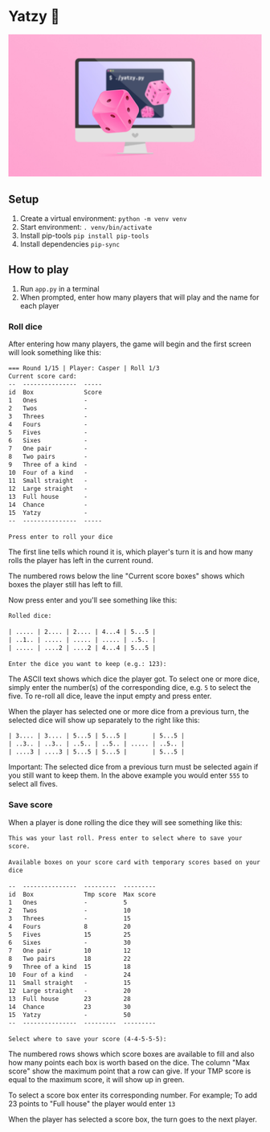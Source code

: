 # Yatzy 🎲

![](img.jpg)

## Setup

1. Create a virtual environment:  `python -m venv venv`
2. Start environment: `. venv/bin/activate`
3. Install pip-tools `pip install pip-tools`
4. Install dependencies `pip-sync`

## How to play

1. Run `app.py` in a terminal
2. When prompted, enter how many players that will play and the name for each player

### Roll dice

After entering how many players, the game will begin and the first screen will look something like this:

```
=== Round 1/15 | Player: Casper | Roll 1/3
Current score card:
--  ---------------  -----
id  Box              Score
1   Ones             -
2   Twos             -
3   Threes           -
4   Fours            -
5   Fives            -
6   Sixes            -
7   One pair         -
8   Two pairs        -
9   Three of a kind  -
10  Four of a kind   -
11  Small straight   -
12  Large straight   -
13  Full house       -
14  Chance           -
15  Yatzy            -
--  ---------------  -----

Press enter to roll your dice
```

The first line tells which round it is, which player's turn it is and how many rolls the player has left in the current round.

The numbered rows below the line "Current score boxes" shows which boxes the player still has left to fill.

Now press enter and you'll see something like this:

```
Rolled dice:

| ..... | 2.... | 2.... | 4...4 | 5...5 |
| ..1.. | ..... | ..... | ..... | ..5.. |
| ..... | ....2 | ....2 | 4...4 | 5...5 |

Enter the dice you want to keep (e.g.: 123):
```

The ASCII text shows which dice the player got. To select one or more dice, simply enter the number(s) of the corresponding dice, e.g. `5` to select the five. To re-roll all dice, leave the input empty and press enter.

When the player has selected one or more dice from a previous turn, the selected dice will show up separately to the right like this:

```
| 3.... | 3.... | 5...5 | 5...5 |       | 5...5 |
| ..3.. | ..3.. | ..5.. | ..5.. | ..... | ..5.. |
| ....3 | ....3 | 5...5 | 5...5 |       | 5...5 |
```

Important: The selected dice from a previous turn must be selected again if you still want to keep them. In the above example you would enter `555` to select all fives.

### Save score

When a player is done rolling the dice they will see something like this:

```
This was your last roll. Press enter to select where to save your score.

Available boxes on your score card with temporary scores based on your dice

--  ---------------  ---------  ---------
id  Box              Tmp score  Max score
1   Ones             -          5
2   Twos             -          10
3   Threes           -          15
4   Fours            8          20
5   Fives            15         25
6   Sixes            -          30
7   One pair         10         12
8   Two pairs        18         22
9   Three of a kind  15         18
10  Four of a kind   -          24
11  Small straight   -          15
12  Large straight   -          20
13  Full house       23         28
14  Chance           23         30
15  Yatzy            -          50
--  ---------------  ---------  ---------

Select where to save your score (4-4-5-5-5): 
```

The numbered rows shows which score boxes are available to fill and also how many points each box is worth based on the dice. The column "Max score" show the maximum point that a row can give. If your TMP score is equal to the maximum score, it will show up in green.

To select a score box enter its corresponding number. For example; To add 23 points to "Full house" the player would enter `13`

When the player has selected a score box, the turn goes to the next player.